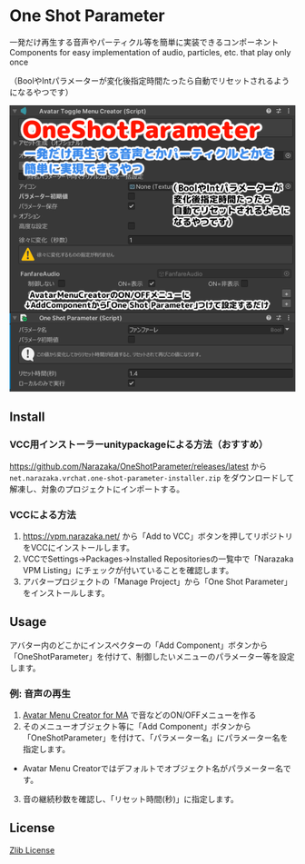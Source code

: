 # One Shot Parameter

一発だけ再生する音声やパーティクル等を簡単に実装できるコンポーネント
Components for easy implementation of audio, particles, etc. that play only once

（BoolやIntパラメーターが変化後指定時間たったら自動でリセットされるようになるやつです）

![One Shot Parameter](OneShotParameter.png)

## Install

### VCC用インストーラーunitypackageによる方法（おすすめ）

https://github.com/Narazaka/OneShotParameter/releases/latest から `net.narazaka.vrchat.one-shot-parameter-installer.zip` をダウンロードして解凍し、対象のプロジェクトにインポートする。

### VCCによる方法

1. https://vpm.narazaka.net/ から「Add to VCC」ボタンを押してリポジトリをVCCにインストールします。
2. VCCでSettings→Packages→Installed Repositoriesの一覧中で「Narazaka VPM Listing」にチェックが付いていることを確認します。
3. アバタープロジェクトの「Manage Project」から「One Shot Parameter」をインストールします。

## Usage

アバター内のどこかにインスペクターの「Add Component」ボタンから「OneShotParameter」を付けて、制御したいメニューのパラメーター等を設定します。

### 例: 音声の再生

1. [Avatar Menu Creator for MA](https://avatar-menu-creator-for-ma.vrchat.narazaka.net) で音などのON/OFFメニューを作る
2. そのメニューオブジェクト等に「Add Component」ボタンから「OneShotParameter」を付けて、「パラメーター名」にパラメーター名を指定します。
  - Avatar Menu Creatorではデフォルトでオブジェクト名がパラメーター名です。
3. 音の継続秒数を確認し、「リセット時間(秒)」に指定します。

## License

[Zlib License](LICENSE.txt)
